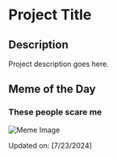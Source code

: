 # Project Title

## Description

Project description goes here.

## Meme of the Day

### These people scare me
![Meme Image](https://i.redd.it/qe98obw3s3ed1.png)

Updated on: [7/23/2024]